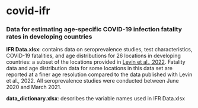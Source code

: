 # covid-ifr

### Data for estimating age-specific COVID-19 infection fatality rates in developing countries 

**IFR Data.xlsx**: contains data on seroprevalence studies, test characteristics, COVID-19 fatalities, and age distributions for 26 locations in developing countries: a subset of the locations provided in [Levin et al., 2022](http://dx.doi.org/10.1136/bmjgh-2022-008477). Fatality data and age distribution data for some locations in this data set are reported at a finer age resolution compared to the data published with Levin et al., 2022. All seroprevalence studies were conducted between June 2020 and March 2021.

**data_dictionary.xlsx**: describes the variable names used in IFR Data.xlsx
